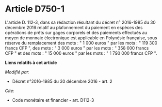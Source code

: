 # Article D750-1

L'article D. 112-3, dans sa rédaction résultant du décret n° 2016-1985 du 30 décembre 2016 relatif au plafonnement du
paiement en espèces des opérations de prêts sur gages corporels et des paiements effectués au moyen de monnaie électronique
est applicable en Polynésie française, sous réserve du remplacement des mots : " 1 000 euros " par les mots : " 119 300
francs CFP ", des mots : " 3 000 euros " par les mots : " 358 000 francs CFP " et des mots : " 15 000 euros " par les mots :
" 1 790 000 francs CFP ".

**Liens relatifs à cet article**

_Modifié par_:

  - Décret n°2016-1985 du 30 décembre 2016 - art. 2

_Cite_:

  - Code monétaire et financier - art. D112-3
